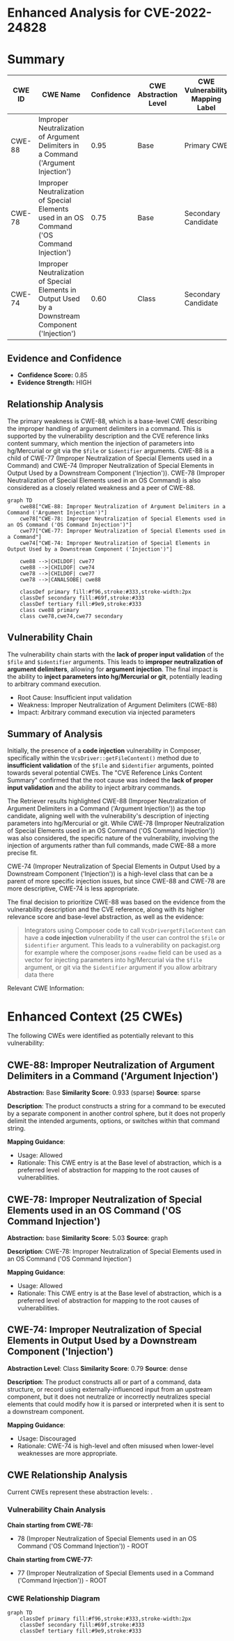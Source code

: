 # Enhanced Analysis for CVE-2022-24828

# Summary
| CWE ID  | CWE Name                                                                                               | Confidence | CWE Abstraction Level | CWE Vulnerability Mapping Label | CWE-Vulnerability Mapping Notes |
|---------|--------------------------------------------------------------------------------------------------------|------------|-----------------------|---------------------------------|---------------------------------|
| CWE-88  | Improper Neutralization of Argument Delimiters in a Command ('Argument Injection')                      | 0.95       | Base                  | Primary CWE                    | Allowed                         |
| CWE-78  | Improper Neutralization of Special Elements used in an OS Command ('OS Command Injection')           | 0.75       | Base                  | Secondary Candidate               | Allowed                         |
| CWE-74  | Improper Neutralization of Special Elements in Output Used by a Downstream Component ('Injection') | 0.60       | Class                  | Secondary Candidate               | Discouraged                   |

## Evidence and Confidence

*   **Confidence Score:** 0.85
*   **Evidence Strength:** HIGH

## Relationship Analysis
The primary weakness is CWE-88, which is a base-level CWE describing the improper handling of argument delimiters in a command. This is supported by the vulnerability description and the CVE reference links content summary, which mention the injection of parameters into hg/Mercurial or git via the `$file` or `$identifier` arguments. CWE-88 is a child of CWE-77 (Improper Neutralization of Special Elements used in a Command) and CWE-74 (Improper Neutralization of Special Elements in Output Used by a Downstream Component ('Injection')). CWE-78 (Improper Neutralization of Special Elements used in an OS Command) is also considered as a closely related weakness and a peer of CWE-88.

```mermaid
graph TD
    cwe88["CWE-88: Improper Neutralization of Argument Delimiters in a Command ('Argument Injection')"]
    cwe78["CWE-78: Improper Neutralization of Special Elements used in an OS Command ('OS Command Injection')"]
    cwe77["CWE-77: Improper Neutralization of Special Elements used in a Command"]
    cwe74["CWE-74: Improper Neutralization of Special Elements in Output Used by a Downstream Component ('Injection')"]

    cwe88 -->|CHILDOF| cwe77
    cwe88 -->|CHILDOF| cwe74
    cwe78 -->|CHILDOF| cwe77
    cwe78 -->|CANALSOBE| cwe88
    
    classDef primary fill:#f96,stroke:#333,stroke-width:2px
    classDef secondary fill:#69f,stroke:#333
    classDef tertiary fill:#9e9,stroke:#333
    class cwe88 primary
    class cwe78,cwe74,cwe77 secondary
```

## Vulnerability Chain
The vulnerability chain starts with the **lack of proper input validation** of the `$file` and `$identifier` arguments. This leads to **improper neutralization of argument delimiters**, allowing for **argument injection**. The final impact is the ability to **inject parameters into hg/Mercurial or git**, potentially leading to arbitrary command execution.
  - Root Cause: Insufficient input validation
  - Weakness: Improper Neutralization of Argument Delimiters (CWE-88)
  - Impact: Arbitrary command execution via injected parameters

## Summary of Analysis
Initially, the presence of a **code injection** vulnerability in Composer, specifically within the `VcsDriver::getFileContent()` method due to **insufficient validation** of the `$file` and `$identifier` arguments, pointed towards several potential CWEs. The "CVE Reference Links Content Summary" confirmed that the root cause was indeed the **lack of proper input validation** and the ability to inject arbitrary commands.

The Retriever results highlighted CWE-88 (Improper Neutralization of Argument Delimiters in a Command ('Argument Injection')) as the top candidate, aligning well with the vulnerability's description of injecting parameters into hg/Mercurial or git. While CWE-78 (Improper Neutralization of Special Elements used in an OS Command ('OS Command Injection')) was also considered, the specific nature of the vulnerability, involving the injection of arguments rather than full commands, made CWE-88 a more precise fit.

CWE-74 (Improper Neutralization of Special Elements in Output Used by a Downstream Component ('Injection')) is a high-level class that can be a parent of more specific injection issues, but since CWE-88 and CWE-78 are more descriptive, CWE-74 is less appropriate.

The final decision to prioritize CWE-88 was based on the evidence from the vulnerability description and the CVE reference, along with its higher relevance score and base-level abstraction, as well as the evidence:
> Integrators using Composer code to call `VcsDrivergetFileContent` can have a **code injection** vulnerability if the user can control the `$file` or `$identifier` argument. This leads to a vulnerability on packagist.org for example where the composer.jsons `readme` field can be used as a vector for injecting parameters into hg/Mercurial via the `$file` argument, or git via the `$identifier` argument if you allow arbitrary data there

Relevant CWE Information:

# Enhanced Context (25 CWEs)
The following CWEs were identified as potentially relevant to this vulnerability:

## CWE-88: Improper Neutralization of Argument Delimiters in a Command ('Argument Injection')
**Abstraction:** Base
**Similarity Score**: 0.933 (sparse)
**Source**: sparse

**Description**:
The product constructs a string for a command to be executed by a separate component
in another control sphere, but it does not properly delimit the
intended arguments, options, or switches within that command string.

**Mapping Guidance**:
- Usage: Allowed
- Rationale: This CWE entry is at the Base level of abstraction, which is a preferred level of abstraction for mapping to the root causes of vulnerabilities.

## CWE-78: Improper Neutralization of Special Elements used in an OS Command ('OS Command Injection')
**Abstraction:** base
**Similarity Score**: 5.03
**Source**: graph

**Description**:
CWE-78: Improper Neutralization of Special Elements used in an OS Command ('OS Command Injection')

**Mapping Guidance**:
- Usage: Allowed
- Rationale: This CWE entry is at the Base level of abstraction, which is a preferred level of abstraction for mapping to the root causes of vulnerabilities.

## CWE-74: Improper Neutralization of Special Elements in Output Used by a Downstream Component ('Injection')
**Abstraction Level**: Class
**Similarity Score**: 0.79
**Source**: dense

**Description**:
The product constructs all or part of a command, data structure, or record using externally-influenced input from an upstream component, but it does not neutralize or incorrectly neutralizes special elements that could modify how it is parsed or interpreted when it is sent to a downstream component.

**Mapping Guidance**:
- Usage: Discouraged
- Rationale: CWE-74 is high-level and often misused when lower-level weaknesses are more appropriate.


## CWE Relationship Analysis

Current CWEs represent these abstraction levels: .


### Vulnerability Chain Analysis

**Chain starting from CWE-78:**
- 78 (Improper Neutralization of Special Elements used in an OS Command ('OS Command Injection')) - ROOT


**Chain starting from CWE-77:**
- 77 (Improper Neutralization of Special Elements used in a Command ('Command Injection')) - ROOT



### CWE Relationship Diagram

```mermaid
graph TD
    classDef primary fill:#f96,stroke:#333,stroke-width:2px
    classDef secondary fill:#69f,stroke:#333
    classDef tertiary fill:#9e9,stroke:#333
```